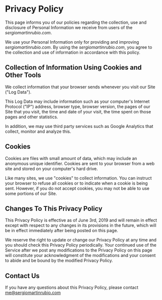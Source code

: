 ---
---

# **Privacy Policy**

This page informs you of our policies regarding the collection, use and disclosure of Personal Information we receive from users of the _sergiomartinrubio.com_.

We use your Personal Information only for providing and improving _sergiomartinrubio.com_. By using the _sergiomartinrubio.com_, you agree to the collection and use of information in accordance with this policy.

## Collection of Information Using Cookies and Other Tools

We collect information that your browser sends whenever you visit our Site ("Log Data").

This Log Data may include information such as your computer's Internet Protocol ("IP") address, browser type, browser version, the pages of our Site that you visit, the time and date of your visit, the time spent on those pages and other statistics.

In addition, we may use third party services such as Google Analytics that collect, monitor and analyze this.

## Cookies

Cookies are files with small amount of data, which may include an anonymous unique identifier. Cookies are sent to your browser from a web site and stored on your computer's hard drive.

Like many sites, we use "cookies" to collect information. You can instruct your browser to refuse all cookies or to indicate when a cookie is being sent. However, if you do not accept cookies, you may not be able to use some portions of our Site.

## Changes To This Privacy Policy

This Privacy Policy is effective as of June 3rd, 2019 and will remain in effect except with respect to any changes in its provisions in the future, which will be in effect immediately after being posted on this page.

We reserve the right to update or change our Privacy Policy at any time and you should check this Privacy Policy periodically. Your continued use of the Service after we post any modifications to the Privacy Policy on this page will constitute your acknowledgment of the modifications and your consent to abide and be bound by the modified Privacy Policy.

## Contact Us

If you have any questions about this Privacy Policy, please contact <a href = "mailto: me@sergiomartinrubio.com">me@sergiomartinrubio.com</a>

